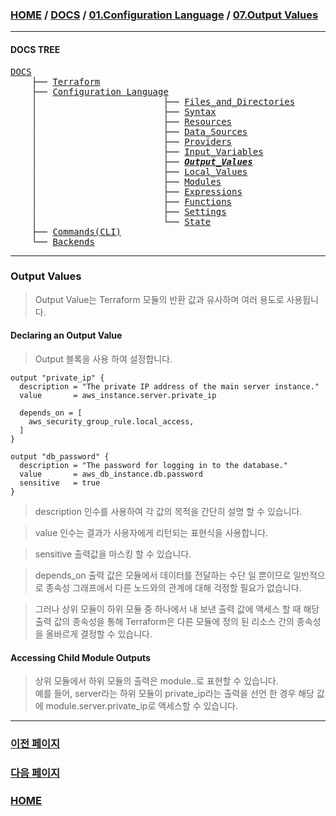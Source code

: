 ### [HOME](https://github.com/YGCHO-repo/Terraform/blob/main/README.md) / [DOCS](https://github.com/YGCHO-repo/Terraform/blob/main/DOCS/README.md) / [01.Configuration Language](https://github.com/YGCHO-repo/Terraform/blob/main/DOCS/01_Configuration_Language/README.md) / [07.Output Values](https://github.com/YGCHO-repo/Terraform/blob/main/DOCS/01_Configuration_Language/07_Output_Values/README.md)

---

#### DOCS TREE

<pre>
<a href = "https://github.com/YGCHO-repo/Terraform/blob/main/DOCS/README.md">DOCS</a>
    ├── <a href = "https://github.com/YGCHO-repo/Terraform/blob/main/DOCS/00_Terraform/README.md">Terraform</a>
    ├── <a href = "https://github.com/YGCHO-repo/Terraform/blob/main/DOCS/01_Configuration_Language/README.md">Configuration Language</a>
    │                        ├── <a href = "https://github.com/YGCHO-repo/Terraform/blob/main/DOCS/01_Configuration_Language/01_Files_and_Directories/README.md">Files_and_Directories</a>
    │                        ├── <a href = "https://github.com/YGCHO-repo/Terraform/blob/main/DOCS/01_Configuration_Language/02_Syntax/README.md">Syntax</a>
    │                        ├── <a href = "https://github.com/YGCHO-repo/Terraform/blob/main/DOCS/01_Configuration_Language/03_Resources/README.md">Resources</a>
    │                        ├── <a href = "https://github.com/YGCHO-repo/Terraform/blob/main/DOCS/01_Configuration_Language/04_Data_Sources/README.md">Data_Sources</a>
    │                        ├── <a href = "https://github.com/YGCHO-repo/Terraform/blob/main/DOCS/01_Configuration_Language/05_Providers/README.md">Providers</a>
    │                        ├── <a href = "https://github.com/YGCHO-repo/Terraform/blob/main/DOCS/01_Configuration_Language/06_Input_Variables/README.md">Input_Variables</a>
    │                        ├── <i><b><a href = "https://github.com/YGCHO-repo/Terraform/blob/main/DOCS/01_Configuration_Language/07_Output_Values/README.md">Output_Values</a></b></i>
    │                        ├── <a href = "https://github.com/YGCHO-repo/Terraform/blob/main/DOCS/01_Configuration_Language/08_Local_Values/README.md">Local_Values</a>
    │                        ├── <a href = "https://github.com/YGCHO-repo/Terraform/blob/main/DOCS/01_Configuration_Language/09_Modules/README.md">Modules</a>
    │                        ├── <a href = "https://github.com/YGCHO-repo/Terraform/blob/main/DOCS/01_Configuration_Language/10_Expressions/README.md">Expressions</a>
    │                        ├── <a href = "https://github.com/YGCHO-repo/Terraform/blob/main/DOCS/01_Configuration_Language/11_Functions/README.md">Functions</a>
    │                        ├── <a href = "https://github.com/YGCHO-repo/Terraform/blob/main/DOCS/01_Configuration_Language/12_Settings/README.md">Settings</a>
    │                        └── <a href = "https://github.com/YGCHO-repo/Terraform/blob/main/DOCS/01_Configuration_Language/13_State/README.md">State</a>  
    ├── <a href ="https://github.com/YGCHO-repo/Terraform/blob/main/DOCS/02_Commands(CLI)/README.md">Commands(CLI)</a>
    └── <a href = "https://github.com/YGCHO-repo/Terraform/blob/main/DOCS/03_Backends/README.md">Backends</a>
</pre>

---

### Output Values

> Output Value는 Terraform 모듈의 반환 값과 유사하며 여러 용도로 사용됩니다.

#### Declaring an Output Value

> Output 블록을 사용 하여 설정합니다.

```hcl
output "private_ip" {
  description = "The private IP address of the main server instance."
  value       = aws_instance.server.private_ip

  depends_on = [
    aws_security_group_rule.local_access,
  ]
}

output "db_password" {
  description = "The password for logging in to the database."
  value       = aws_db_instance.db.password
  sensitive   = true
}
```

> description 인수를 사용하여 각 값의 목적을 간단히 설명 할 수 있습니다.

> value 인수는 결과가 사용자에게 리턴되는 표현식을 사용합니다.

> sensitive 출력값을 마스킹 할 수 있습니다.

> depends_on 출력 값은 모듈에서 데이터를 전달하는 수단 일 뿐이므로 일반적으로 종속성 그래프에서 다른 노드와의 관계에 대해 걱정할 필요가 없습니다.

> 그러나 상위 모듈이 하위 모듈 중 하나에서 내 보낸 출력 값에 액세스 할 때 해당 출력 값의 종속성을 통해 Terraform은 다른 모듈에 정의 된 리소스 간의 종속성을 올바르게 결정할 수 있습니다.

#### Accessing Child Module Outputs

> 상위 모듈에서 하위 모듈의 출력은 module.<MODULE NAME>.<OUTPUT NAME>로 표현할 수 있습니다.  
> 예를 들어, server라는 하위 모듈이 private_ip라는 출력을 선언 한 경우 해당 값에 module.server.private_ip로 액세스할 수 있습니다.

---

### [이전 페이지](https://github.com/YGCHO-repo/Terraform/blob/main/DOCS/01_Configuration_Language/06_Input_Variables/README.md)

### [다음 페이지](https://github.com/YGCHO-repo/Terraform/blob/main/DOCS/01_Configuration_Language/08_Local_Values/README.md)

### [HOME](https://github.com/YGCHO-repo/Terraform/blob/main/README.md)
